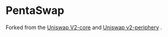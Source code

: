 # PentaSwap

Forked from the [Uniswap V2-core](https://github.com/Uniswap/v2-core) and [Uniswap v2-periphery](https://github.com/Uniswap/v2-periphery) .

